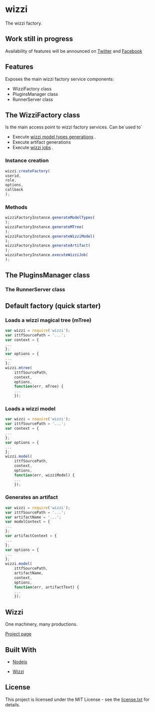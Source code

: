 # wizzi

The wizzi factory.

## Work still in progress

Availability of features will be announced
on [Twitter](https://twitter.com/wizziteam) and [Facebook](https://www.facebook.com/wizzifactory)

## Features
Exposes the main wizzi factory service components:
* WizziFactory class 
* PluginsManager class 
* RunnerServer class 
## The WizziFactory class

<p>Is the main access point to wizzi factory services. Can be`used to`
</p>

* Execute [wizzi model types generations](#)
.
* Execute artifact generations 
* Execute [wizzi jobs](#)
.
### Instance creation
```javascript
wizzi.createFactory(
userid,
role,
options,
callback
);
```
### Methods
```javascript
wizziFactoryInstance.generateModelTypes(
);
wizziFactoryInstance.generateMTree(
);
wizziFactoryInstance.generateWizziModel(
);
wizziFactoryInstance.generateArtifact(
);
wizziFactoryInstance.executeWizziJob(
);
```
## The PluginsManager class
### The RunnerServer class
## Default factory (quick starter)
### Loads a wizzi magical tree (mTree)
```javascript
var wizzi = require('wizzi');
var ittfSourcePath = '...';
var context = {
...
};
var options = {
...
};
wizzi.mtree(
    ittfSourcePath,
    context,
    options,
    function(err, mTree) {
    ...
    });
```
### Loads a wizzi model
```javascript
var wizzi = require('wizzi');
var ittfSourcePath = '...';
var context = {
...
};
var options = {
...
};
wizzi.model(
    ittfSourcePath,
    context,
    options,
    function(err, wizziModel) {
    ...
    });
```
### Generates an artifact
```javascript
var wizzi = require('wizzi');
var ittfSourcePath = '...';
var artifactName = '...';
var modelContext = {
...
};
var artifactContext = {
...
};
var options = {
...
};
wizzi.model(
    ittfSourcePath,
    artifactName,
    context,
    options,
    function(err, artifactText) {
    ...
    });
```
## Wizzi

One machinery, many productions.


<p><a href="https://stfnbssl.github.io/wizzi">Project page</a></p>

## Built With
* [Nodejs](https://nodejs.org)

* [Wizzi](https://github.com/stfnbssl/wizzi)


## License

<p>This project is licensed under the MIT License - see the <a href="license.txt">license.txt</a> for details.</p>

